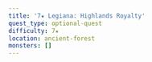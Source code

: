 ```yaml
---
title: '7★ Legiana: Highlands Royalty'
quest_type: optional-quest
difficulty: 7★
location: ancient-forest
monsters: []
---
```

